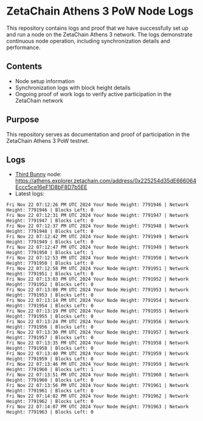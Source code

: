 # ZetaChain Athens 3 PoW Node Logs
This repository contains logs and proof that we have successfully set up and run a node on the ZetaChain Athens 3 network. The logs demonstrate continuous node operation, including synchronization details and performance.

## Contents
- Node setup information
- Synchronization logs with block height details
- Ongoing proof of work logs to verify active participation in the ZetaChain network

## Purpose
This repository serves as documentation and proof of participation in the ZetaChain Athens 3 PoW testnet.

## Logs

- [Third Bunny](https://thirdbunny.xyz/) node: https://athens.explorer.zetachain.com/address/0x225254d35dE666064Eccc5ce16eF1D8bF8D7b5EE
- Latest logs:
```
Fri Nov 22 07:12:26 PM UTC 2024 Your Node Height: 7791946 | Network Height: 7791946 | Blocks Left: 0
Fri Nov 22 07:12:31 PM UTC 2024 Your Node Height: 7791947 | Network Height: 7791947 | Blocks Left: 0
Fri Nov 22 07:12:37 PM UTC 2024 Your Node Height: 7791948 | Network Height: 7791948 | Blocks Left: 0
Fri Nov 22 07:12:42 PM UTC 2024 Your Node Height: 7791949 | Network Height: 7791949 | Blocks Left: 0
Fri Nov 22 07:12:47 PM UTC 2024 Your Node Height: 7791949 | Network Height: 7791950 | Blocks Left: 1
Fri Nov 22 07:12:53 PM UTC 2024 Your Node Height: 7791950 | Network Height: 7791950 | Blocks Left: 0
Fri Nov 22 07:12:58 PM UTC 2024 Your Node Height: 7791951 | Network Height: 7791951 | Blocks Left: 0
Fri Nov 22 07:13:03 PM UTC 2024 Your Node Height: 7791952 | Network Height: 7791952 | Blocks Left: 0
Fri Nov 22 07:13:08 PM UTC 2024 Your Node Height: 7791953 | Network Height: 7791953 | Blocks Left: 0
Fri Nov 22 07:13:14 PM UTC 2024 Your Node Height: 7791954 | Network Height: 7791954 | Blocks Left: 0
Fri Nov 22 07:13:19 PM UTC 2024 Your Node Height: 7791955 | Network Height: 7791955 | Blocks Left: 0
Fri Nov 22 07:13:24 PM UTC 2024 Your Node Height: 7791956 | Network Height: 7791956 | Blocks Left: 0
Fri Nov 22 07:13:30 PM UTC 2024 Your Node Height: 7791957 | Network Height: 7791957 | Blocks Left: 0
Fri Nov 22 07:13:35 PM UTC 2024 Your Node Height: 7791958 | Network Height: 7791958 | Blocks Left: 0
Fri Nov 22 07:13:40 PM UTC 2024 Your Node Height: 7791959 | Network Height: 7791959 | Blocks Left: 0
Fri Nov 22 07:13:46 PM UTC 2024 Your Node Height: 7791959 | Network Height: 7791960 | Blocks Left: 1
Fri Nov 22 07:13:51 PM UTC 2024 Your Node Height: 7791960 | Network Height: 7791960 | Blocks Left: 0
Fri Nov 22 07:13:56 PM UTC 2024 Your Node Height: 7791961 | Network Height: 7791961 | Blocks Left: 0
Fri Nov 22 07:14:02 PM UTC 2024 Your Node Height: 7791962 | Network Height: 7791962 | Blocks Left: 0
Fri Nov 22 07:14:07 PM UTC 2024 Your Node Height: 7791963 | Network Height: 7791963 | Blocks Left: 0
```
